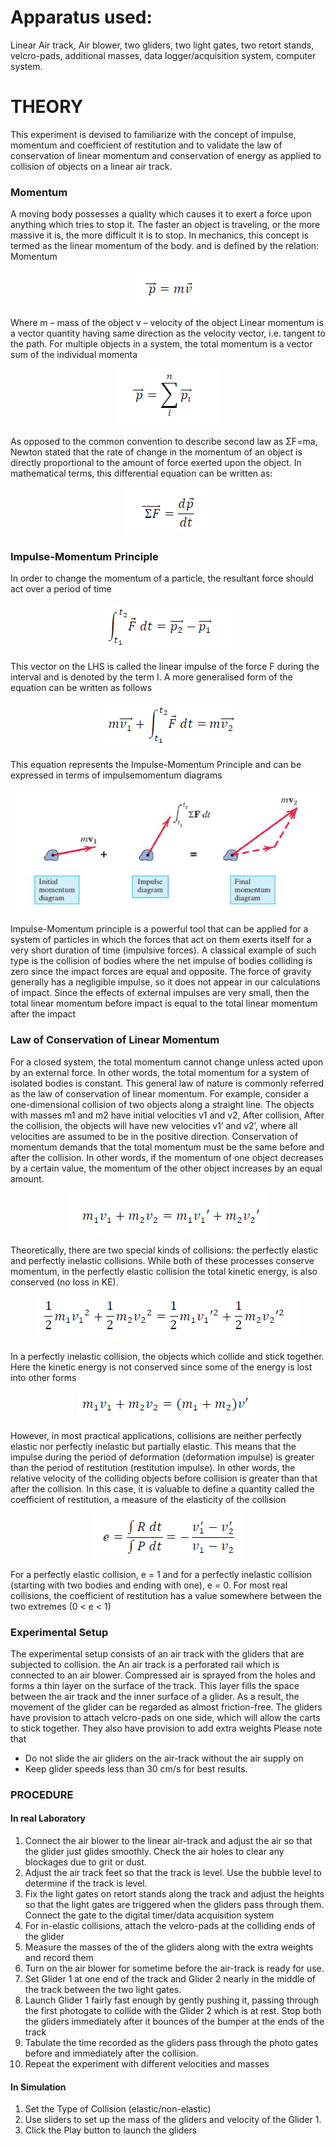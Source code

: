 # Apparatus used: 
Linear Air track, Air blower, two gliders, two light gates, two retort stands, velcro-pads,
additional masses, data logger/acquisition system, computer system.

# THEORY
This experiment is devised to familiarize with the concept of impulse, momentum and coefficient of
restitution and to validate the law of conservation of linear momentum and conservation of energy as applied
to collision of objects on a linear air track.
### Momentum
A moving body possesses a quality which causes it to exert a force upon anything which tries to stop it. The
faster an object is traveling, or the more massive it is, the more difficult it is to stop. In mechanics, this
concept is termed as the linear momentum of the body. and is defined by the relation:
Momentum
<p align="center">
  <img src="images/1.png">
</p> 
Where m – mass of the object
v – velocity of the object
Linear momentum is a vector quantity having same direction as the velocity vector, i.e. tangent to the path.
For multiple objects in a system, the total momentum is a vector sum of the individual momenta
<p align="center">
  <img src="images/2.png">
</p> 
As opposed to the common convention to describe second law as ΣF=ma, Newton stated that the rate of
change in the momentum of an object is directly proportional to the amount of force exerted upon the object.
In mathematical terms, this differential equation can be written as:
<p align="center">
  <img src="images/3.png">
</p> 

### Impulse-Momentum Principle
In order to change the momentum of a particle, the resultant force should act over a period of time
<p align="center">
  <img src="images/4.png">
</p> 

This vector on the LHS is called the linear impulse of the force F during the interval and is denoted by the
term I. A more generalised form of the equation can be written as follows

<p align="center">
  <img src="images/5.png">
</p> 
This equation represents the Impulse-Momentum Principle and can be expressed in terms of impulsemomentum
diagrams

<p align="center">
  <img src="images/6.png">
</p> 

Impulse-Momentum principle is a powerful tool that can be applied for a system of particles in which the
forces that act on them exerts itself for a very short duration of time (impulsive forces). A classical example
of such type is the collision of bodies where the net impulse of bodies colliding is zero since the impact
forces are equal and opposite. The force of gravity generally has a negligible impulse, so it does not appear
in our calculations of impact. Since the effects of external impulses are very small, then the total linear
momentum before impact is equal to the total linear momentum after the impact

### Law of Conservation of Linear Momentum
For a closed system, the total momentum cannot change unless acted upon by an external force. In other
words, the total momentum for a system of isolated bodies is constant. This general law of nature is
commonly referred as the law of conservation of linear momentum.
For example, consider a one-dimensional collision of two objects along a straight line. The objects with
masses m1 and m2 have initial velocities v1 and v2, After collision, After the collision, the objects will have
new velocities v1’ and v2’, where all velocities are assumed to be in the positive direction. Conservation of
momentum demands that the total momentum must be the same before and after the collision. In other
words, if the momentum of one object decreases by a certain value, the momentum of the other object
increases by an equal amount.

<p align="center">
  <img src="images/7.png">
</p> 

Theoretically, there are two special kinds of collisions: the perfectly elastic and perfectly inelastic collisions.
While both of these processes conserve momentum, in the perfectly elastic collision the total kinetic energy,
is also conserved (no loss in KE).

<p align="center">
  <img src="images/8.png">
</p> 

In a perfectly inelastic collision, the objects which collide and stick together. Here the kinetic energy is not
conserved since some of the energy is lost into other forms

<p align="center">
  <img src="images/9.png">
</p> 

However, in most practical applications, collisions are neither perfectly elastic nor perfectly inelastic but
partially elastic. This means that the impulse during the period of deformation (deformation impulse) is
greater than the period of restitution (restitution impulse). In other words, the relative velocity of the
colliding objects before collision is greater than that after the collision. In this case, it is valuable to define a
quantity called the coefficient of restitution, a measure of the elasticity of the collision

<p align="center">
  <img src="images/10.png">
</p> 

For a perfectly elastic collision, e = 1 and for a perfectly inelastic collision (starting with two bodies and
ending with one), e = 0. For most real collisions, the coefficient of restitution has a value somewhere
between the two extremes (0 < e < 1)

### Experimental Setup

The experimental setup consists of an air track with the gliders that are subjected to collision. the An air
track is a perforated rail which is connected to an air blower. Compressed air is sprayed from the holes and
forms a thin layer on the surface of the track. This layer fills the space between the air track and the inner
surface of a glider. As a result, the movement of the glider can be regarded as almost friction-free.
The gliders have provision to attach velcro-pads on one side, which will allow the carts to stick together.
They also have provision to add extra weights
Please note that
* Do not slide the air gliders on the air-track without the air supply on
* Keep glider speeds less than 30 cm/s for best results.
  
### PROCEDURE
#### In real Laboratory
1. Connect the air blower to the linear air-track and adjust the air so that the glider just glides smoothly.
Check the air holes to clear any blockages due to grit or dust.
2. Adjust the air track feet so that the track is level. Use the bubble level to determine if the track is
level.
3. Fix the light gates on retort stands along the track and adjust the heights so that the light gates are
triggered when the gliders pass through them. Connect the gate to the digital timer/data acquisition
system
4. For in-elastic collisions, attach the velcro-pads at the colliding ends of the glider
5. Measure the masses of the of the gliders along with the extra weights and record them
6. Turn on the air blower for sometime before the air-track is ready for use.
7. Set Glider 1 at one end of the track and Glider 2 nearly in the middle of the track between the two
light gates.
8. Launch Glider 1 fairly fast enough by gently pushing it, passing through the first photogate to collide
with the Glider 2 which is at rest. Stop both the gliders immediately after it bounces of the bumper at
the ends of the track
9. Tabulate the time recorded as the gliders pass through the photo gates before and immediately after
the collision.
10. Repeat the experiment with different velocities and masses

#### In Simulation
1. Set the Type of Collision (elastic/non-elastic)
2. Use sliders to set up the mass of the gliders and velocity of the Glider 1.
3. Click the Play button to launch the gliders

